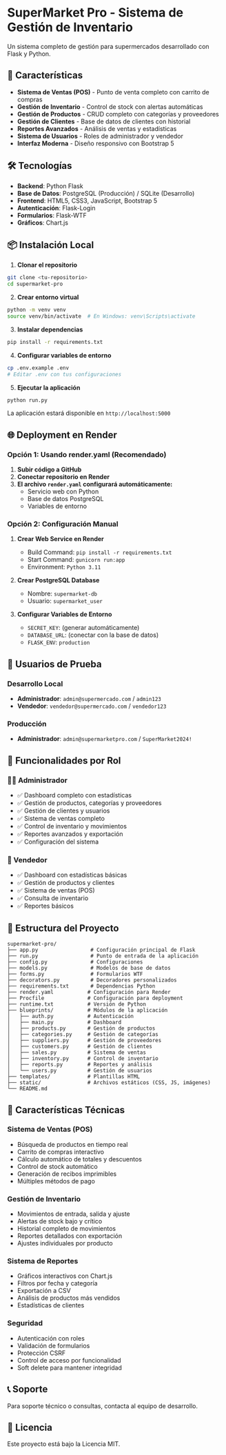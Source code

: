 # SuperMarket Pro - Sistema de Gestión de Inventario

Un sistema completo de gestión para supermercados desarrollado con Flask y Python.

## 🚀 Características

- **Sistema de Ventas (POS)** - Punto de venta completo con carrito de compras
- **Gestión de Inventario** - Control de stock con alertas automáticas
- **Gestión de Productos** - CRUD completo con categorías y proveedores
- **Gestión de Clientes** - Base de datos de clientes con historial
- **Reportes Avanzados** - Análisis de ventas y estadísticas
- **Sistema de Usuarios** - Roles de administrador y vendedor
- **Interfaz Moderna** - Diseño responsivo con Bootstrap 5

## 🛠️ Tecnologías

- **Backend**: Python Flask
- **Base de Datos**: PostgreSQL (Producción) / SQLite (Desarrollo)
- **Frontend**: HTML5, CSS3, JavaScript, Bootstrap 5
- **Autenticación**: Flask-Login
- **Formularios**: Flask-WTF
- **Gráficos**: Chart.js

## 📦 Instalación Local

1. **Clonar el repositorio**
```bash
git clone <tu-repositorio>
cd supermarket-pro
```

2. **Crear entorno virtual**
```bash
python -m venv venv
source venv/bin/activate  # En Windows: venv\Scripts\activate
```

3. **Instalar dependencias**
```bash
pip install -r requirements.txt
```

4. **Configurar variables de entorno**
```bash
cp .env.example .env
# Editar .env con tus configuraciones
```

5. **Ejecutar la aplicación**
```bash
python run.py
```

La aplicación estará disponible en `http://localhost:5000`

## 🌐 Deployment en Render

### Opción 1: Usando render.yaml (Recomendado)

1. **Subir código a GitHub**
2. **Conectar repositorio en Render**
3. **El archivo `render.yaml` configurará automáticamente:**
   - Servicio web con Python
   - Base de datos PostgreSQL
   - Variables de entorno

### Opción 2: Configuración Manual

1. **Crear Web Service en Render**
   - Build Command: `pip install -r requirements.txt`
   - Start Command: `gunicorn run:app`
   - Environment: `Python 3.11`

2. **Crear PostgreSQL Database**
   - Nombre: `supermarket-db`
   - Usuario: `supermarket_user`

3. **Configurar Variables de Entorno**
   - `SECRET_KEY`: (generar automáticamente)
   - `DATABASE_URL`: (conectar con la base de datos)
   - `FLASK_ENV`: `production`

## 👥 Usuarios de Prueba

### Desarrollo Local
- **Administrador**: `admin@supermercado.com` / `admin123`
- **Vendedor**: `vendedor@supermercado.com` / `vendedor123`

### Producción
- **Administrador**: `admin@supermarketpro.com` / `SuperMarket2024!`

## 📱 Funcionalidades por Rol

### 👨‍💼 Administrador
- ✅ Dashboard completo con estadísticas
- ✅ Gestión de productos, categorías y proveedores
- ✅ Gestión de clientes y usuarios
- ✅ Sistema de ventas completo
- ✅ Control de inventario y movimientos
- ✅ Reportes avanzados y exportación
- ✅ Configuración del sistema

### 🛒 Vendedor
- ✅ Dashboard con estadísticas básicas
- ✅ Gestión de productos y clientes
- ✅ Sistema de ventas (POS)
- ✅ Consulta de inventario
- ✅ Reportes básicos

## 🔧 Estructura del Proyecto

```
supermarket-pro/
├── app.py                 # Configuración principal de Flask
├── run.py                 # Punto de entrada de la aplicación
├── config.py              # Configuraciones
├── models.py              # Modelos de base de datos
├── forms.py               # Formularios WTF
├── decorators.py          # Decoradores personalizados
├── requirements.txt       # Dependencias Python
├── render.yaml           # Configuración para Render
├── Procfile              # Configuración para deployment
├── runtime.txt           # Versión de Python
├── blueprints/           # Módulos de la aplicación
│   ├── auth.py           # Autenticación
│   ├── main.py           # Dashboard
│   ├── products.py       # Gestión de productos
│   ├── categories.py     # Gestión de categorías
│   ├── suppliers.py      # Gestión de proveedores
│   ├── customers.py      # Gestión de clientes
│   ├── sales.py          # Sistema de ventas
│   ├── inventory.py      # Control de inventario
│   ├── reports.py        # Reportes y análisis
│   └── users.py          # Gestión de usuarios
├── templates/            # Plantillas HTML
├── static/               # Archivos estáticos (CSS, JS, imágenes)
└── README.md
```

## 🚀 Características Técnicas

### Sistema de Ventas (POS)
- Búsqueda de productos en tiempo real
- Carrito de compras interactivo
- Cálculo automático de totales y descuentos
- Control de stock automático
- Generación de recibos imprimibles
- Múltiples métodos de pago

### Gestión de Inventario
- Movimientos de entrada, salida y ajuste
- Alertas de stock bajo y crítico
- Historial completo de movimientos
- Reportes detallados con exportación
- Ajustes individuales por producto

### Sistema de Reportes
- Gráficos interactivos con Chart.js
- Filtros por fecha y categoría
- Exportación a CSV
- Análisis de productos más vendidos
- Estadísticas de clientes

### Seguridad
- Autenticación con roles
- Validación de formularios
- Protección CSRF
- Control de acceso por funcionalidad
- Soft delete para mantener integridad

## 📞 Soporte

Para soporte técnico o consultas, contacta al equipo de desarrollo.

## 📄 Licencia

Este proyecto está bajo la Licencia MIT.